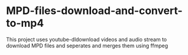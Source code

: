 # MPD-files-download-and-convert-to-mp4
 This project uses youtube-dldownload videos and audio stream to download MPD files and seperates and merges them using ffmpeg 
